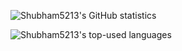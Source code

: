 ![Shubham5213's GitHub statistics](https://github-readme-stats.vercel.app/api?username=Shubham5213&show_icons=true&count_private=true&show_icons=true&theme=blue-green&hide_rank=true&card_width=300)

![Shubham5213's top-used languages](https://github-readme-stats.vercel.app/api/top-langs/?username=Shubham5213&layout=compact&theme=blue-green&card_width=250)

